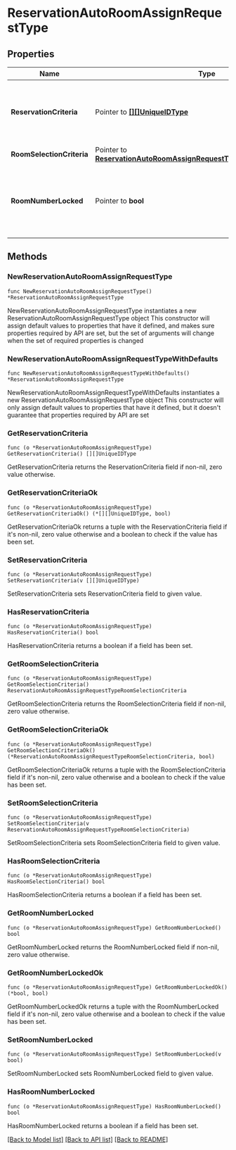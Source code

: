 # ReservationAutoRoomAssignRequestType

## Properties

Name | Type | Description | Notes
------------ | ------------- | ------------- | -------------
**ReservationCriteria** | Pointer to [**[][]UniqueIDType**]([]UniqueIDType.md) | A list of reservation ids which will be used to auto assign rooms. | [optional] 
**RoomSelectionCriteria** | Pointer to [**ReservationAutoRoomAssignRequestTypeRoomSelectionCriteria**](ReservationAutoRoomAssignRequestTypeRoomSelectionCriteria.md) |  | [optional] 
**RoomNumberLocked** | Pointer to **bool** | Update the do not move flag used to locking the reservation room number. | [optional] 

## Methods

### NewReservationAutoRoomAssignRequestType

`func NewReservationAutoRoomAssignRequestType() *ReservationAutoRoomAssignRequestType`

NewReservationAutoRoomAssignRequestType instantiates a new ReservationAutoRoomAssignRequestType object
This constructor will assign default values to properties that have it defined,
and makes sure properties required by API are set, but the set of arguments
will change when the set of required properties is changed

### NewReservationAutoRoomAssignRequestTypeWithDefaults

`func NewReservationAutoRoomAssignRequestTypeWithDefaults() *ReservationAutoRoomAssignRequestType`

NewReservationAutoRoomAssignRequestTypeWithDefaults instantiates a new ReservationAutoRoomAssignRequestType object
This constructor will only assign default values to properties that have it defined,
but it doesn't guarantee that properties required by API are set

### GetReservationCriteria

`func (o *ReservationAutoRoomAssignRequestType) GetReservationCriteria() [][]UniqueIDType`

GetReservationCriteria returns the ReservationCriteria field if non-nil, zero value otherwise.

### GetReservationCriteriaOk

`func (o *ReservationAutoRoomAssignRequestType) GetReservationCriteriaOk() (*[][]UniqueIDType, bool)`

GetReservationCriteriaOk returns a tuple with the ReservationCriteria field if it's non-nil, zero value otherwise
and a boolean to check if the value has been set.

### SetReservationCriteria

`func (o *ReservationAutoRoomAssignRequestType) SetReservationCriteria(v [][]UniqueIDType)`

SetReservationCriteria sets ReservationCriteria field to given value.

### HasReservationCriteria

`func (o *ReservationAutoRoomAssignRequestType) HasReservationCriteria() bool`

HasReservationCriteria returns a boolean if a field has been set.

### GetRoomSelectionCriteria

`func (o *ReservationAutoRoomAssignRequestType) GetRoomSelectionCriteria() ReservationAutoRoomAssignRequestTypeRoomSelectionCriteria`

GetRoomSelectionCriteria returns the RoomSelectionCriteria field if non-nil, zero value otherwise.

### GetRoomSelectionCriteriaOk

`func (o *ReservationAutoRoomAssignRequestType) GetRoomSelectionCriteriaOk() (*ReservationAutoRoomAssignRequestTypeRoomSelectionCriteria, bool)`

GetRoomSelectionCriteriaOk returns a tuple with the RoomSelectionCriteria field if it's non-nil, zero value otherwise
and a boolean to check if the value has been set.

### SetRoomSelectionCriteria

`func (o *ReservationAutoRoomAssignRequestType) SetRoomSelectionCriteria(v ReservationAutoRoomAssignRequestTypeRoomSelectionCriteria)`

SetRoomSelectionCriteria sets RoomSelectionCriteria field to given value.

### HasRoomSelectionCriteria

`func (o *ReservationAutoRoomAssignRequestType) HasRoomSelectionCriteria() bool`

HasRoomSelectionCriteria returns a boolean if a field has been set.

### GetRoomNumberLocked

`func (o *ReservationAutoRoomAssignRequestType) GetRoomNumberLocked() bool`

GetRoomNumberLocked returns the RoomNumberLocked field if non-nil, zero value otherwise.

### GetRoomNumberLockedOk

`func (o *ReservationAutoRoomAssignRequestType) GetRoomNumberLockedOk() (*bool, bool)`

GetRoomNumberLockedOk returns a tuple with the RoomNumberLocked field if it's non-nil, zero value otherwise
and a boolean to check if the value has been set.

### SetRoomNumberLocked

`func (o *ReservationAutoRoomAssignRequestType) SetRoomNumberLocked(v bool)`

SetRoomNumberLocked sets RoomNumberLocked field to given value.

### HasRoomNumberLocked

`func (o *ReservationAutoRoomAssignRequestType) HasRoomNumberLocked() bool`

HasRoomNumberLocked returns a boolean if a field has been set.


[[Back to Model list]](../README.md#documentation-for-models) [[Back to API list]](../README.md#documentation-for-api-endpoints) [[Back to README]](../README.md)


